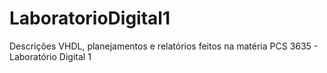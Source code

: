 # LaboratorioDigital1
Descrições VHDL, planejamentos e relatórios feitos na matéria PCS 3635 - Laboratório Digital 1

